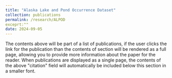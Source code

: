 ```yaml
---
title: "Alaska Lake and Pond Occurrence Dataset"
collection: publications
permalink: /research/ALPOD
exceprt:""
date: 2024-09-05
---
```


The contents above will be part of a list of publications, if the user clicks the link for the publication than the contents of section will be rendered as a full page, allowing you to provide more information about the paper for the reader. When publications are displayed as a single page, the contents of the above "citation" field will automatically be included below this section in a smaller font.

